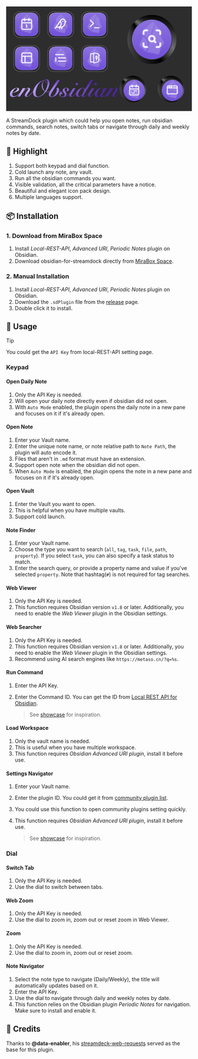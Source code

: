![](demo.png)

A StreamDock plugin which could help you open notes, run obsidian commands, search notes, switch tabs or navigate through daily and weekly notes by date. 



## 🌟 Highlight

1. Support both keypad and dial function.
2. Cold launch any note, any vault.
3. Run all the obsidian commands you want.
4. Visible validation, all the critical parameters have a notice.
5. Beautiful and elegant icon pack design.
6. Multiple languages support.



## 📦 Installation

### 1. Download from MiraBox Space

1. Install *Local-REST-API*, *Advanced URI*, *Periodic Notes* plugin on Obsidian.
2. Download obsidian-for-streamdock directly from [ MiraBox Space](https://space.key123.vip/product?id=20250604000924).



### 2. Manual Installation

1. Install *Local-REST-API*, *Advanced URI*, *Periodic Notes* plugin on Obsidian.
2. Download the `.sdPlugin` file from the [release](https://github.com/moziar/obsidian-for-streamdock/releases) page.
3. Double click it to install.



## 🚀 Usage

> [!TIP]
>
> You could get the `API Key` from local-REST-API setting page.



### Keypad

#### Open Daily Note

1. Only the API Key is needed.
2. Will open your daily note directly even if obsidian did not open.
3. With `Auto Mode` enabled, the plugin opens the daily note in a new pane and focuses on it if it's already open.



#### Open Note

1. Enter your Vault name.
2. Enter the unique note name, or note relative path to `Note Path`, the plugin will auto encode it.
3. Files that aren't in `.md` format must have an extension.
4. Support open note when the obsidian did not open.
5. When `Auto Mode` is enabled, the plugin opens the note in a new pane and focuses on it if it's already open.



#### Open Vault

1. Enter the Vault you want to open.
2. This is helpful when you have multiple vaults.
3. Support cold launch.



#### Note Finder

1. Enter your Vault name.
2. Choose the type you want to search (`all`, `tag`, `task`, `file`, `path`, `property`). If you select `task`, you can also specify a task status to match.
3. Enter the search query, or provide a  property name and value if you've selected  `property`. Note that hashtag(`#`) is not required for tag searches.

 

#### Web Viewer

1. Only the API Key is needed.
2. This function requires Obsidian version `v1.8` or later. Additionally, you need to enable the *Web Viewer* plugin in the Obsidian settings.



#### Web Searcher

1. Only the API Key is needed.
2. This function requires Obsidian version `v1.8` or later. Additionally, you need to enable the *Web Viewer* plugin in the Obsidian settings.
3. Recommend using AI search engines like `https://metaso.cn/?q=%s`.



#### Run Command

1. Enter the API Key.
2. Enter the Command ID. You can get the ID from [Local REST API for Obsidian](https://coddingtonbear.github.io/obsidian-local-rest-api/#/).

   > See [showcase](Showcase.md#command) for inspiration.

#### Load Workspace

1. Only the vault name is needed.
2. This is useful when you have multiple workspace.
3. This function requires  *Obsidian Advanced URI plugin*, install it before use.



#### Settings Navigator

1. Enter your Vault name.
2. Enter the plugin ID. You could get it from [community plugin list](https://github.com/obsidianmd/obsidian-releases/blob/master/community-plugins.json).
3. You could use this function to open community plugins setting quickly.
4. This function requires  *Obsidian Advanced URI plugin*, install it before use.

    >  See [showcase](Showcase.md#settings-navigator) for inspiration.



### Dial

#### Switch Tab

1. Only the API Key is needed.
2. Use the dial to switch between tabs.



#### Web Zoom

1. Only the API Key is needed.
2. Use the dial to zoom in, zoom out or reset zoom in Web Viewer.



#### Zoom

1. Only the API Key is needed.
2. Use the dial to zoom in, zoom out or reset zoom.



#### Note Navigator

1. Select the note type to navigate (Daily/Weekly), the title will automatically updates based on it.
2. Enter the API Key.
3. Use the dial to navigate through daily and weekly notes by date.
4. This function relies on the Obsidian plugin *Periodic Notes* for navigation. Make sure to install and enable it.



## 🤝 Credits

Thanks to **@data-enabler**, his [streamdeck-web-requests](https://github.com/data-enabler/streamdeck-web-requests) served as the base for this plugin.
